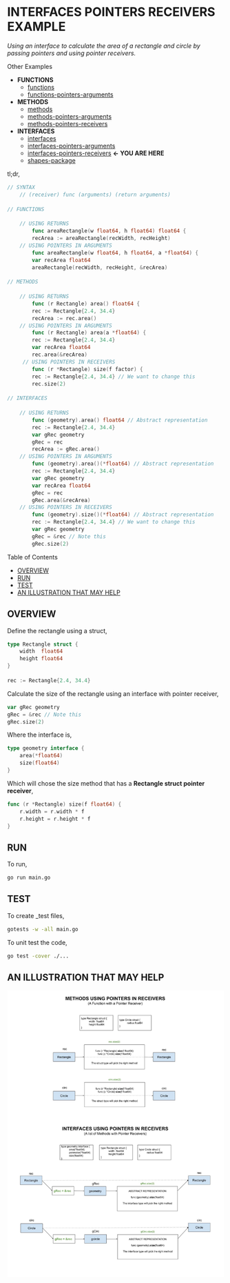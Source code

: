 # INTERFACES POINTERS RECEIVERS EXAMPLE

_Using an interface to calculate the area of a rectangle and circle
by passing pointers and using pointer receivers._

Other Examples

* **FUNCTIONS**
  * [functions](https://github.com/JeffDeCola/my-go-examples/tree/master/functions-methods-interfaces/functions/functions)
  * [functions-pointers-arguments](https://github.com/JeffDeCola/my-go-examples/tree/master/functions-methods-interfaces/functions/functions-pointers-arguments)
* **METHODS**
  * [methods](https://github.com/JeffDeCola/my-go-examples/tree/master/functions-methods-interfaces/methods/methods)
  * [methods-pointers-arguments](https://github.com/JeffDeCola/my-go-examples/tree/master/functions-methods-interfaces/methods/methods-pointers-arguments)
  * [methods-pointers-receivers](https://github.com/JeffDeCola/my-go-examples/tree/master/functions-methods-interfaces/methods/methods-pointers-receivers)
* **INTERFACES**
  * [interfaces](https://github.com/JeffDeCola/my-go-examples/tree/master/functions-methods-interfaces/interfaces/interfaces)
  * [interfaces-pointers-arguments](https://github.com/JeffDeCola/my-go-examples/tree/master/functions-methods-interfaces/interfaces/interfaces-pointers-arguments)
  * [interfaces-pointers-receivers](https://github.com/JeffDeCola/my-go-examples/tree/master/functions-methods-interfaces/interfaces/interfaces-pointers-receivers)
    **<- YOU ARE HERE**
  * [shapes-package](https://github.com/JeffDeCola/my-go-examples/tree/master/functions-methods-interfaces/interfaces/shapes-package)
  
tl;dr,

```go
// SYNTAX
    // (receiver) func (arguments) (return arguments)

// FUNCTIONS

    // USING RETURNS
        func areaRectangle(w float64, h float64) float64 {    
        recArea := areaRectangle(recWidth, recHeight)
    // USING POINTERS IN ARGUMENTS
        func areaRectangle(w float64, h float64, a *float64) {
        var recArea float64
        areaRectangle(recWidth, recHeight, &recArea)

// METHODS

    // USING RETURNS
        func (r Rectangle) area() float64 {
        rec := Rectangle{2.4, 34.4}
        recArea := rec.area()
    // USING POINTERS IN ARGUMENTS
        func (r Rectangle) area(a *float64) {
        rec := Rectangle{2.4, 34.4}
        var recArea float64
        rec.area(&recArea)
     // USING POINTERS IN RECEIVERS
        func (r *Rectangle) size(f factor) {
        rec := Rectangle{2.4, 34.4} // We want to change this
        rec.size(2)

// INTERFACES
    
    // USING RETURNS
        func (geometry).area() float64 // Abstract representation
        rec := Rectangle{2.4, 34.4}
        var gRec geometry
        gRec = rec
        recArea := gRec.area()
    // USING POINTERS IN ARGUMENTS
        func (geometry).area()(*float64) // Abstract representation
        rec := Rectangle{2.4, 34.4}
        var gRec geometry
        var recArea float64
        gRec = rec
        gRec.area(&recArea)
    // USING POINTERS IN RECEIVERS
        func (geometry).size()(*float64) // Abstract representation
        rec := Rectangle{2.4, 34.4} // We want to change this
        var gRec geometry
        gRec = &rec // Note this
        gRec.size(2)
```

Table of Contents

* [OVERVIEW](https://github.com/JeffDeCola/my-go-examples/tree/master/functions-methods-interfaces/interfaces/interfaces-pointers-receivers#overview)
* [RUN](https://github.com/JeffDeCola/my-go-examples/tree/master/functions-methods-interfaces/interfaces/interfaces-pointers-receivers#run)
* [TEST](https://github.com/JeffDeCola/my-go-examples/tree/master/functions-methods-interfaces/interfaces/interfaces-pointers-receivers#test)
* [AN ILLUSTRATION THAT MAY HELP](https://github.com/JeffDeCola/my-go-examples/tree/master/functions-methods-interfaces/interfaces/interfaces-pointers-receivers#an-illustration-that-may-help)

## OVERVIEW

Define the rectangle using a struct,

```go
type Rectangle struct {
    width  float64
    height float64
}

rec := Rectangle{2.4, 34.4}
```

Calculate the size of the rectangle using an interface with pointer receiver,

```go
var gRec geometry
gRec = &rec // Note this
gRec.size(2)
```

Where the interface is,

```go
type geometry interface {
    area(*float64)
    size(float64)
}
```

Which will chose the size method that has a **Rectangle struct pointer receiver**,

```go
func (r *Rectangle) size(f float64) {
    r.width = r.width * f
    r.height = r.height * f
}
```

## RUN

To run,

```bash
go run main.go
```

## TEST

To create _test files,

```bash
gotests -w -all main.go
```

To unit test the code,

```bash
go test -cover ./... 
```

## AN ILLUSTRATION THAT MAY HELP

![IMAGE - methods-interfaces-pointers-receivers.jpg - IMAGE](../../../docs/pics/functions-methods-interfaces/methods-interfaces-pointers-receivers.jpg)

